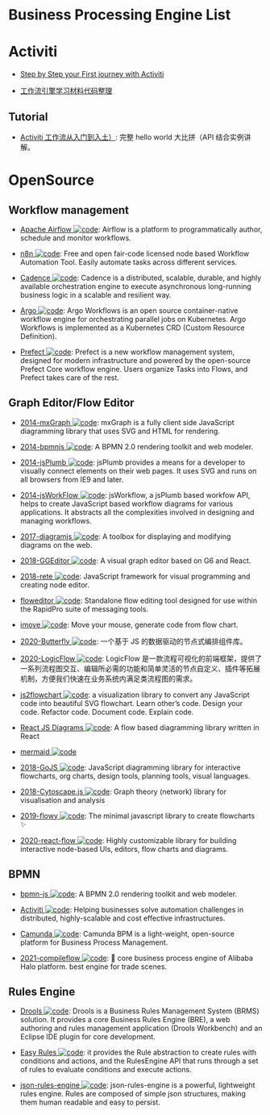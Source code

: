 # Business Processing Engine List

# Activiti

- [Step by Step your First journey with Activiti](https://parg.co/Uc9)

- [工作流引擎学习材料代码整理](https://gitee.com/flyPiglet/ActivitiStudy/tree/master)

## Tutorial

- [Activiti 工作流从入门到入土）](https://mp.weixin.qq.com/s/Uw_CZ3U1g2p0q0pgj3nIig): 完整 hello world 大比拼（API 结合实例讲解。

# OpenSource

## Workflow management

- [Apache Airflow ![code](https://shorturl.at/dlxyK)](https://airflow.apache.org/index.html#): Airflow is a platform to programmatically author, schedule and monitor workflows.

- [n8n ![code](https://shorturl.at/dlxyK)](https://github.com/n8n-io/n8n): Free and open fair-code licensed node based Workflow Automation Tool. Easily automate tasks across different services.

- [Cadence ![code](https://shorturl.at/dlxyK)](https://github.com/uber/cadence): Cadence is a distributed, scalable, durable, and highly available orchestration engine to execute asynchronous long-running business logic in a scalable and resilient way.

- [Argo ![code](https://shorturl.at/dlxyK)](https://github.com/argoproj/argo): Argo Workflows is an open source container-native workflow engine for orchestrating parallel jobs on Kubernetes. Argo Workflows is implemented as a Kubernetes CRD (Custom Resource Definition).

- [Prefect ![code](https://shorturl.at/dlxyK)](https://github.com/PrefectHQ/prefect): Prefect is a new workflow management system, designed for modern infrastructure and powered by the open-source Prefect Core workflow engine. Users organize Tasks into Flows, and Prefect takes care of the rest.

## Graph Editor/Flow Editor

- [2014-mxGraph ![code](https://shorturl.at/dlxyK)](https://github.com/jgraph/mxgraph): mxGraph is a fully client side JavaScript diagramming library that uses SVG and HTML for rendering.

- [2014-bpmnjs ![code](https://shorturl.at/dlxyK)](https://github.com/bpmn-io/bpmn-js): A BPMN 2.0 rendering toolkit and web modeler.

- [2014-jsPlumb ![code](https://shorturl.at/dlxyK)](https://github.com/sporritt/jsPlumb): jsPlumb provides a means for a developer to visually connect elements on their web pages. It uses SVG and runs on all browsers from IE9 and later.

- [2014-jsWorkFlow ![code](https://shorturl.at/dlxyK)](https://github.com/hemantsshetty/jsWorkflow): jsWorkflow, a jsPlumb based workfow API, helps to create JavaScript based workflow diagrams for various applications. It abstracts all the complexities involved in designing and managing workflows.

- [2017-diagramjs ![code](https://shorturl.at/dlxyK)](https://github.com/bpmn-io/diagram-js): A toolbox for displaying and modifying diagrams on the web.

- [2018-GGEditor ![code](https://shorturl.at/dlxyK)](http://ggeditor.com/): A visual graph editor based on G6 and React.

- [2018-rete ![code](https://shorturl.at/dlxyK)](https://github.com/retejs/rete): JavaScript framework for visual programming and creating node editor.

- [floweditor ![code](https://shorturl.at/dlxyK)](https://github.com/nyaruka/floweditor): Standalone flow editing tool designed for use within the RapidPro suite of messaging tools.

- [imove ![code](https://shorturl.at/dlxyK)](https://github.com/imgcook/imove): Move your mouse, generate code from flow chart.

- [2020-Butterfly ![code](https://shorturl.at/dlxyK)](https://github.com/alibaba/butterfly): 一个基于 JS 的数据驱动的节点式编排组件库。

- [2020-LogicFlow ![code](https://shorturl.at/dlxyK)](https://github.com/didi/LogicFlow): LogicFlow 是一款流程可视化的前端框架，提供了一系列流程图交互、编辑所必需的功能和简单灵活的节点自定义、插件等拓展机制，方便我们快速在业务系统内满足类流程图的需求。

- [js2flowchart ![code](https://shorturl.at/dlxyK)](https://github.com/Bogdan-Lyashenko/js-code-to-svg-flowchart): a visualization library to convert any JavaScript code into beautiful SVG flowchart. Learn other’s code. Design your code. Refactor code. Document code. Explain code.

- [React JS Diagrams ![code](https://shorturl.at/dlxyK)](https://github.com/woodenconsulting/react-js-diagrams): A flow based diagramming library written in React

- [mermaid ![code](https://shorturl.at/dlxyK)](https://github.com/knsv/mermaid)

- [2018-GoJS ![code](https://shorturl.at/dlxyK)](https://github.com/NorthwoodsSoftware/GoJS): JavaScript diagramming library for interactive flowcharts, org charts, design tools, planning tools, visual languages.

- [2018-Cytoscape.js ![code](https://shorturl.at/dlxyK)](https://github.com/cytoscape/cytoscape.js): Graph theory (network) library for visualisation and analysis

- [2019-flowy ![code](https://shorturl.at/dlxyK)](https://github.com/alyssaxuu/flowy): The minimal javascript library to create flowcharts ✨

- [2020-react-flow ![code](https://shorturl.at/dlxyK)](https://github.com/wbkd/react-flow): Highly customizable library for building interactive node-based UIs, editors, flow charts and diagrams.

## BPMN

- [bpmn-js ![code](https://shorturl.at/dlxyK)](https://github.com/bpmn-io/bpmn-js): A BPMN 2.0 rendering toolkit and web modeler.

- [Activiti ![code](https://shorturl.at/dlxyK)](https://www.activiti.org/): Helping businesses solve automation challenges in distributed, highly-scalable and cost effective infrastructures.

- [Camunda ![code](https://shorturl.at/dlxyK)](https://docs.camunda.org/manual/7.11/): Camunda BPM is a light-weight, open-source platform for Business Process Management.

- [2021-compileflow ![code](https://shorturl.at/dlxyK)](https://github.com/alibaba/compileflow): 🎨 core business process engine of Alibaba Halo platform. best engine for trade scenes.

## Rules Engine

- [Drools ![code](https://shorturl.at/dlxyK)](https://www.drools.org/): Drools is a Business Rules Management System (BRMS) solution. It provides a core Business Rules Engine (BRE), a web authoring and rules management application (Drools Workbench) and an Eclipse IDE plugin for core development.

- [Easy Rules ![code](https://shorturl.at/dlxyK)](https://github.com/j-easy/easy-rules): it provides the Rule abstraction to create rules with conditions and actions, and the RulesEngine API that runs through a set of rules to evaluate conditions and execute actions.

- [json-rules-engine ![code](https://shorturl.at/dlxyK)](https://github.com/CacheControl/json-rules-engine): json-rules-engine is a powerful, lightweight rules engine. Rules are composed of simple json structures, making them human readable and easy to persist.
